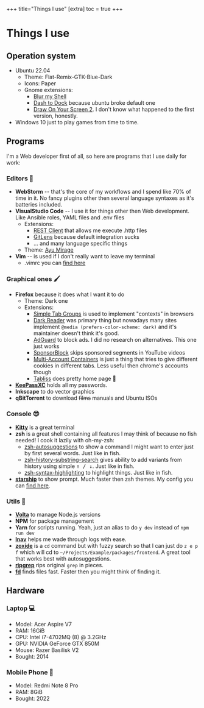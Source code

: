 +++
title="Things I use"
[extra]
toc = true
+++

# Things I use

## Operation system 
- Ubuntu 22.04
  - Theme: Flat-Remix-GTK-Blue-Dark
  - Icons: Paper
  - Gnome extensions:
    - [Blur my Shell](https://github.com/aunetx/blur-my-shell)
    - [Dash to Dock](https://micheleg.github.io/dash-to-dock/) because ubuntu broke default one
    - [Draw On Your Screen 2](https://github.com/zhrexl/DrawOnYourScreen2). I don't know what happened to the first version, honestly.
- Windows 10 just to play games from time to time.

## Programs
I'm a Web developer first of all, so here are programs that I use daily for work:

### Editors 📝

- **WebStorm** -- that's the core of my workflows and I spend like 70% of time in it. No fancy plugins other then several language syntaxes as it's batteries included.
- **VisualStudio Code** -- I use it for things other then Web development. Like Ansible roles, YAML files and .env files
  - Extensions:
    - [REST Client](https://marketplace.visualstudio.com/items?itemName=humao.rest-client) that allows me execute .http files
    - [GitLens](https://marketplace.visualstudio.com/items?itemName=eamodio.gitlens) because default integration sucks
    - ... and many language specific things
  - Theme: [Ayu Mirage](https://marketplace.visualstudio.com/items?itemName=teabyii.ayu)
- **Vim** -- is used if I don't really want to leave my terminal
  - .vimrc you can [find here](https://github.com/BANOnotIT/dotfiles/blob/master/.vimrc)

### Graphical ones 🖌️
- **Firefox** because it does what I want it to do
  - Theme: Dark one
  - Extensions:
    - [Simple Tab Groups](https://github.com/drive4ik/simple-tab-groups) is used to implement "contexts" in browsers
    - [Dark Reader](https://darkreader.org/) was primary thing but nowadays many sites implement `@media (prefers-color-scheme: dark)` and it's maintainer doesn't think it's good.
    - [AdGuard](https://adguard.com/) to block ads. I did no research on alternatives. This one just works
    - [SponsorBlock](https://sponsor.ajay.app/) skips sponsored segments in YouTube videos
    - [Multi-Account Containers](https://github.com/mozilla/multi-account-containers#readme) is just a thing that tries to give different cookies in different tabs. Less useful then chrome's accounts though
    - [Tabliss](https://tabliss.io/) does pretty home page 💅
- [**KeePassXC**](https://keepassxc.org/) holds all my passwords.
- **Inkscape** to do vector graphics
- **qBitTorrent** to download ~~films~~ manuals and Ubuntu ISOs

### Console 😎

- [**Kitty**](https://sw.kovidgoyal.net/kitty/) is a great terminal
- **zsh** is a great shell containing all features I may think of because no fish needed! I cook it lazily with oh-my-zsh:
  - [zsh-autosuggestions](https://github.com/zsh-users/zsh-autosuggestions) to show a command I might want to enter just by first several words. Just like in fish.
  - [zsh-history-substring-search](https://github.com/zsh-users/zsh-history-substring-search) gives ability to add variants from history using simple <kbd>↑ / ↓</kbd>. Just like in fish.
  - [zsh-syntax-highlighting](https://github.com/zsh-users/zsh-syntax-highlighting) to highlight things. Just like in fish.
- [**starship**](https://starship.rs/) to show prompt. Much faster then zsh themes. My config you can [find here](https://github.com/BANOnotIT/dotfiles/blob/master/.config/starship.toml).

### Utils 🧰

- [**Volta**](https://volta.sh/) to manage Node.js versions
- **NPM** for package management
- **Yarn** for scripts running. Yeah, just an alias to do `y dev` instead of `npm run dev`
- [**lnav**](https://lnav.org/) helps me wade through logs with ease.
- [**zoxide**](https://github.com/ajeetdsouza/zoxide) is a `cd` command but with fuzzy search so that I can just do `z e p f` which will cd to `~/Projects/Example/packages/frontend`. A great tool that works best with autosuggestions.
- [**ripgrep**](https://github.com/BurntSushi/ripgrep) rips original `grep` in pieces.
- [**fd**](https://github.com/sharkdp/fd) finds files fast. Faster then you might think of finding it.

## Hardware 

### Laptop 💻
- Model: Acer Aspire V7
- RAM: 16GiB
- CPU: Intel i7-4702MQ (8) @ 3.2GHz
- GPU: NVIDIA GeForce GTX 850M
- Mouse: Razer Basilisk V2
- Bought: 2014

### Mobile Phone 📱
- Model: Redmi Note 8 Pro
- RAM: 8GiB
- Bought: 2022

